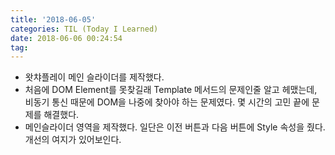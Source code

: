 ```yaml
---
title: '2018-06-05'
categories: TIL (Today I Learned)
date: 2018-06-06 00:24:54
tag:
---
```


- 왓챠플레이 메인 슬라이더를 제작했다. 
- 처음에 DOM Element를 못찾길래 Template 메서드의 문제인줄 알고 헤맸는데, 비동기 통신 때문에 DOM을 나중에 찾아야 하는 문제였다. 몇 시간의 고민 끝에 문제를 해결했다. 
- 메인슬라이더 영역을 제작했다. 일단은 이전 버튼과 다음 버튼에 Style 속성을 줬다. 개선의 여지가 있어보인다.